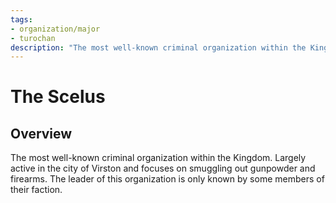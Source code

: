 ```yaml
---
tags:
- organization/major
- turochan
description: "The most well-known criminal organization within the Kingdom. Largely active in the city of Virston and focuses on smuggling out gunpowder and firearms. The leader of this organization is only known by some members of their faction."
---
```

# The Scelus
## Overview
The most well-known criminal organization within the Kingdom. Largely active in the city of Virston and focuses on smuggling out gunpowder and firearms. The leader of this organization is only known by some members of their faction.